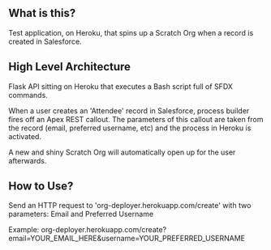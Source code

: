 What is this?
-------------
Test application, on Heroku, that spins up a Scratch Org when a record is created in Salesforce.

High Level Architecture
-----------------------
Flask API sitting on Heroku that executes a Bash script full of SFDX commands.

When a user creates an 'Attendee' record in Salesforce, process builder fires off an Apex REST callout.
The parameters of this callout are taken from the record (email, preferred username, etc) and the process
in Heroku is activated.

A new and shiny Scratch Org will automatically open up for the user afterwards.

How to Use?
-----------
Send an HTTP request to 'org-deployer.herokuapp.com/create' with two parameters: Email and Preferred Username

Example: org-deployer.herokuapp.com/create?email=YOUR_EMAIL_HERE&username=YOUR_PREFERRED_USERNAME
